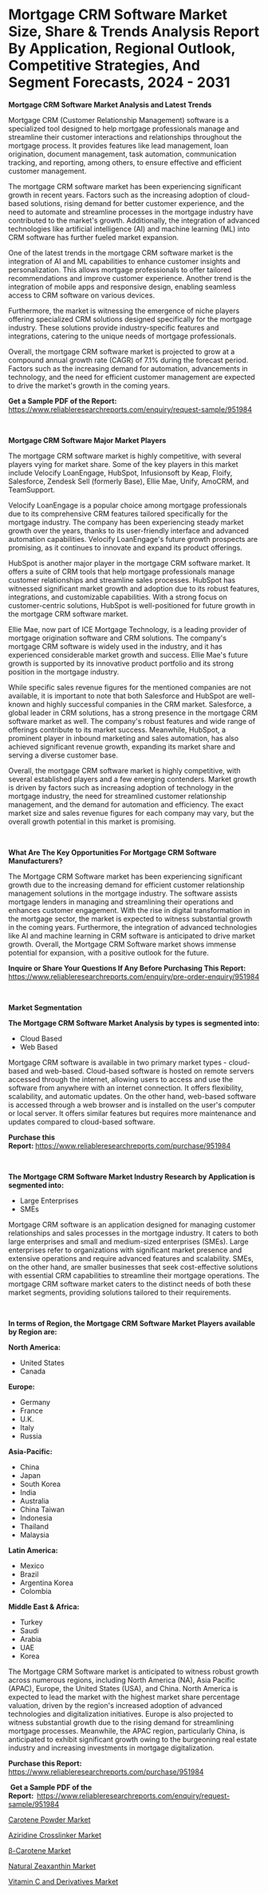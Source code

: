 <p><h1>Mortgage CRM Software Market Size, Share & Trends Analysis Report By Application, Regional Outlook, Competitive Strategies, And Segment Forecasts, 2024 - 2031</h1></p><p><strong>Mortgage CRM Software Market Analysis and Latest Trends</strong></p>
<p><p>Mortgage CRM (Customer Relationship Management) software is a specialized tool designed to help mortgage professionals manage and streamline their customer interactions and relationships throughout the mortgage process. It provides features like lead management, loan origination, document management, task automation, communication tracking, and reporting, among others, to ensure effective and efficient customer management.</p><p>The mortgage CRM software market has been experiencing significant growth in recent years. Factors such as the increasing adoption of cloud-based solutions, rising demand for better customer experience, and the need to automate and streamline processes in the mortgage industry have contributed to the market's growth. Additionally, the integration of advanced technologies like artificial intelligence (AI) and machine learning (ML) into CRM software has further fueled market expansion.</p><p>One of the latest trends in the mortgage CRM software market is the integration of AI and ML capabilities to enhance customer insights and personalization. This allows mortgage professionals to offer tailored recommendations and improve customer experience. Another trend is the integration of mobile apps and responsive design, enabling seamless access to CRM software on various devices.</p><p>Furthermore, the market is witnessing the emergence of niche players offering specialized CRM solutions designed specifically for the mortgage industry. These solutions provide industry-specific features and integrations, catering to the unique needs of mortgage professionals.</p><p>Overall, the mortgage CRM software market is projected to grow at a compound annual growth rate (CAGR) of 7.1% during the forecast period. Factors such as the increasing demand for automation, advancements in technology, and the need for efficient customer management are expected to drive the market's growth in the coming years.</p></p>
<p><strong>Get a Sample PDF of the Report:&nbsp;</strong> <a href="https://www.reliableresearchreports.com/enquiry/request-sample/951984">https://www.reliableresearchreports.com/enquiry/request-sample/951984</a></p>
<p>&nbsp;</p>
<p><strong>Mortgage CRM Software Major Market Players</strong></p>
<p><p>The mortgage CRM software market is highly competitive, with several players vying for market share. Some of the key players in this market include Velocify LoanEngage, HubSpot, Infusionsoft by Keap, Floify, Salesforce, Zendesk Sell (formerly Base), Ellie Mae, Unify, AmoCRM, and TeamSupport.</p><p>Velocify LoanEngage is a popular choice among mortgage professionals due to its comprehensive CRM features tailored specifically for the mortgage industry. The company has been experiencing steady market growth over the years, thanks to its user-friendly interface and advanced automation capabilities. Velocify LoanEngage's future growth prospects are promising, as it continues to innovate and expand its product offerings.</p><p>HubSpot is another major player in the mortgage CRM software market. It offers a suite of CRM tools that help mortgage professionals manage customer relationships and streamline sales processes. HubSpot has witnessed significant market growth and adoption due to its robust features, integrations, and customizable capabilities. With a strong focus on customer-centric solutions, HubSpot is well-positioned for future growth in the mortgage CRM software market.</p><p>Ellie Mae, now part of ICE Mortgage Technology, is a leading provider of mortgage origination software and CRM solutions. The company's mortgage CRM software is widely used in the industry, and it has experienced considerable market growth and success. Ellie Mae's future growth is supported by its innovative product portfolio and its strong position in the mortgage industry.</p><p>While specific sales revenue figures for the mentioned companies are not available, it is important to note that both Salesforce and HubSpot are well-known and highly successful companies in the CRM market. Salesforce, a global leader in CRM solutions, has a strong presence in the mortgage CRM software market as well. The company's robust features and wide range of offerings contribute to its market success. Meanwhile, HubSpot, a prominent player in inbound marketing and sales automation, has also achieved significant revenue growth, expanding its market share and serving a diverse customer base.</p><p>Overall, the mortgage CRM software market is highly competitive, with several established players and a few emerging contenders. Market growth is driven by factors such as increasing adoption of technology in the mortgage industry, the need for streamlined customer relationship management, and the demand for automation and efficiency. The exact market size and sales revenue figures for each company may vary, but the overall growth potential in this market is promising.</p></p>
<p>&nbsp;</p>
<p><strong>What Are The Key Opportunities For Mortgage CRM Software Manufacturers?</strong></p>
<p><p>The Mortgage CRM Software market has been experiencing significant growth due to the increasing demand for efficient customer relationship management solutions in the mortgage industry. The software assists mortgage lenders in managing and streamlining their operations and enhances customer engagement. With the rise in digital transformation in the mortgage sector, the market is expected to witness substantial growth in the coming years. Furthermore, the integration of advanced technologies like AI and machine learning in CRM software is anticipated to drive market growth. Overall, the Mortgage CRM Software market shows immense potential for expansion, with a positive outlook for the future.</p></p>
<p><strong>Inquire or Share Your Questions If Any Before Purchasing This Report:</strong> <a href="https://www.reliableresearchreports.com/enquiry/pre-order-enquiry/951984">https://www.reliableresearchreports.com/enquiry/pre-order-enquiry/951984</a></p>
<p>&nbsp;</p>
<p><strong>Market Segmentation</strong></p>
<p><strong>The Mortgage CRM Software Market Analysis by types is segmented into:</strong></p>
<p><ul><li>Cloud Based</li><li>Web Based</li></ul></p>
<p><p>Mortgage CRM software is available in two primary market types - cloud-based and web-based. Cloud-based software is hosted on remote servers accessed through the internet, allowing users to access and use the software from anywhere with an internet connection. It offers flexibility, scalability, and automatic updates. On the other hand, web-based software is accessed through a web browser and is installed on the user's computer or local server. It offers similar features but requires more maintenance and updates compared to cloud-based software.</p></p>
<p><strong>Purchase this Report:&nbsp;</strong><a href="https://www.reliableresearchreports.com/purchase/951984">https://www.reliableresearchreports.com/purchase/951984</a></p>
<p>&nbsp;</p>
<p><strong>The Mortgage CRM Software Market Industry Research by Application is segmented into:</strong></p>
<p><ul><li>Large Enterprises</li><li>SMEs</li></ul></p>
<p><p>Mortgage CRM software is an application designed for managing customer relationships and sales processes in the mortgage industry. It caters to both large enterprises and small and medium-sized enterprises (SMEs). Large enterprises refer to organizations with significant market presence and extensive operations and require advanced features and scalability. SMEs, on the other hand, are smaller businesses that seek cost-effective solutions with essential CRM capabilities to streamline their mortgage operations. The mortgage CRM software market caters to the distinct needs of both these market segments, providing solutions tailored to their requirements.</p></p>
<p>&nbsp;</p>
<p><strong>In terms of Region, the Mortgage CRM Software Market Players available by Region are:</strong></p>
<p>
    <p> <strong> North America: </strong>
        <ul>
            <li>United States</li>
            <li>Canada</li>
        </ul>
        </p> 
    <p> <strong> Europe: </strong>
        <ul>
            <li>Germany</li>
            <li>France</li>
            <li>U.K.</li>
            <li>Italy</li>
            <li>Russia</li>
        </ul>
        </p> 
    <p> <strong> Asia-Pacific: </strong>
        <ul>
            <li>China</li>
            <li>Japan</li>
            <li>South Korea</li>
            <li>India</li>
            <li>Australia</li>
            <li>China Taiwan</li>
            <li>Indonesia</li>
            <li>Thailand</li>
            <li>Malaysia</li>
        </ul>
        </p> 
    <p> <strong> Latin America: </strong>
        <ul>
            <li>Mexico</li>
            <li>Brazil</li>
            <li>Argentina Korea</li>
            <li>Colombia</li>
        </ul>
        </p> 
    <p> <strong> Middle East & Africa: </strong>
        <ul>
            <li>Turkey</li>
            <li>Saudi</li>
            <li>Arabia</li>
            <li>UAE</li>
            <li>Korea</li>
        </ul>
    </p>
    </p>
<p><p>The Mortgage CRM Software market is anticipated to witness robust growth across numerous regions, including North America (NA), Asia Pacific (APAC), Europe, the United States (USA), and China. North America is expected to lead the market with the highest market share percentage valuation, driven by the region's increased adoption of advanced technologies and digitalization initiatives. Europe is also projected to witness substantial growth due to the rising demand for streamlining mortgage processes. Meanwhile, the APAC region, particularly China, is anticipated to exhibit significant growth owing to the burgeoning real estate industry and increasing investments in mortgage digitalization.</p></p>
<p><strong>Purchase this Report: </strong><a href="https://www.reliableresearchreports.com/purchase/951984">https://www.reliableresearchreports.com/purchase/951984</a></p>
<p>&nbsp;<strong>Get a Sample PDF of the Report:&nbsp;&nbsp;</strong><a href="https://www.reliableresearchreports.com/enquiry/request-sample/951984">https://www.reliableresearchreports.com/enquiry/request-sample/951984</a></p>
<p><strong></strong></p>
<p><p><a href="https://www.linkedin.com/pulse/carotene-powder-market-size-focuses-dynamics-in-depth-analysis-3kuze?trackingId=gluCagZ1QT2Vy8IL5WhYAQ%3D%3D">Carotene Powder Market</a></p><p><a href="https://www.linkedin.com/pulse/aziridine-crosslinker-market-size-growth-segmentation-pyn3e?trackingId=CMlvCBNTS02%2F1IUAZ738tQ%3D%3D">Aziridine Crosslinker Market</a></p><p><a href="https://www.linkedin.com/pulse/beta-carotene-market-dynamics-2024-2031-also-its-trends-tk5be?trackingId=SrZ5C%2BQ5T7GKyWdCC%2FCp2Q%3D%3D">β-Carotene Market</a></p><p><a href="https://www.linkedin.com/pulse/natural-zeaxanthin-market-centers-aspects-growth-share-0lufe?trackingId=Bh%2B2DwXkTN%2BxnR83Lv45Ng%3D%3D">Natural Zeaxanthin Market</a></p><p><a href="https://www.linkedin.com/pulse/global-vitamin-c-derivatives-market-types-applications-major-xlxne?trackingId=ZM%2FXW%2BLwRU6pRops%2FIqV6A%3D%3D">Vitamin C and Derivatives Market</a></p></p>